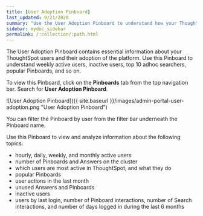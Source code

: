 ```yaml
---
title: [User Adoption Pinboard]
last_updated: 9/21/2020
summary: "Use the User Adoption Pinboard to understand how your ThoughtSpot users are interacting with ThoughtSpot, and how your user adoption is changing over time."
sidebar: mydoc_sidebar
permalink: /:collection/:path.html
---
```

<!--
You can view user adoption information from the Admin Portal. The User Adoption Pinboard contains several ThoughtSpot Answers that display weekly active users, inactive users, top 10 adhoc searchers, popular Pinboards, and so on.

To view this Pinboard, navigate to the Admin Portal by clicking on the **Admin** tab from the top navigation bar. Select **User Adoption Pinboard** from the side navigation bar that appears.
-->

The User Adoption Pinboard contains essential information about your ThoughtSpot users and their adoption of the platform. Use this Pinboard to understand weekly active users, inactive users, top 10 adhoc searchers, popular Pinboards, and so on.

To view this Pinboard, click on the **Pinboards** tab from the top navigation bar. Search for **User Adoption Pinboard**.

![User Adoption Pinboard]({{ site.baseurl }}/images/admin-portal-user-adoption.png "User Adoption Pinboard")

You can filter the Pinboard by user from the filter bar underneath the Pinboard name.

Use this Pinboard to view and analyze information about the following topics:
- hourly, daily, weekly, and monthly active users
- number of Pinboards and Answers on the cluster
- which users are most active in ThoughtSpot, and what they do
- popular Pinboards
- user actions in the last month
- unused Answers and Pinboards
- inactive users
- users by last login, number of Pinboard interactions, number of Search interactions, and number of days logged in during the last 6 months
